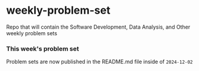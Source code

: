 # weekly-problem-set
Repo that will contain the Software Development, Data Analysis, and Other weekly problem sets

### This week's problem set
Problem sets are now published in the README.md file inside of `2024-12-02`